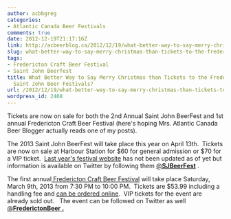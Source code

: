 ```yaml
---
author: acbbgreg
categories:
- Atlantic Canada Beer Festivals
comments: true
date: 2012-12-19T21:17:16Z
link: http://acbeerblog.ca/2012/12/19/what-better-way-to-say-merry-christmas-than-tickets-to-the-fredericton-and-saint-john-beer-festivals/
slug: what-better-way-to-say-merry-christmas-than-tickets-to-the-fredericton-and-saint-john-beer-festivals
tags:
- Fredericton Craft Beer Festival
- Saint John Beerfest
title: What Better Way to Say Merry Christmas than Tickets to the Fredericton and
  Saint John Beer Festivals?
url: /2012/12/19/what-better-way-to-say-merry-christmas-than-tickets-to-the-fredericton-and-saint-john-beer-festivals/
wordpress_id: 2408
---
```


Tickets are now on sale for both the 2nd Annual Saint John BeerFest and 1st annual Fredericton Craft Beer Festival (here's hoping Mrs. Atlantic Canada Beer Blogger actually reads one of my posts).

The 2013 Saint John BeerFest will take place this year on April 13th.  Tickets are now on sale at Harbour Station for $60 for general admission or $70 for a VIP ticket.  [Last year's festival website](http://www.saintjohnalehouse.com/beerfest) has not been updated as of yet but information is available on Twitter by following them [@**SJBeerFest**](https://twitter.com/SJBeerFest) .

The first annual[ Fredericton Craft Beer Festival](http://www.facebook.com/FrederictonCraftBeerFestival) will take place Saturday, March 9th, 2013 from 7:30 PM to 10:00 PM.  Tickets are $53.99 including a handling fee and [can be ordered online](http://frederictoncraftbeerfestival.eventbrite.ca/).  VIP tickets for the event are already sold out.   The event can be followed on Twitter as well [@**FrederictonBeer .**](https://twitter.com/FrederictonBeer)

